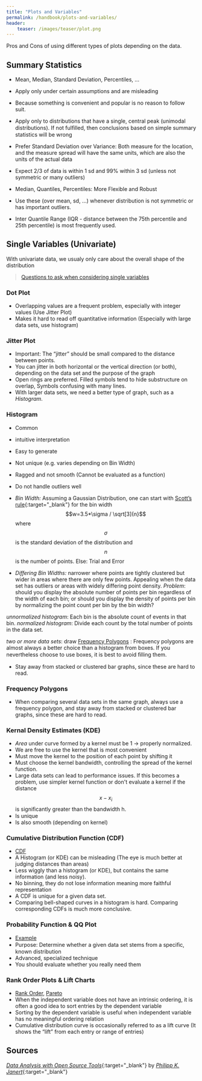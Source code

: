 ```yaml
---
title: "Plots and Variables"
permalink: /handbook/plots-and-variables/
header:
    teaser: /images/teaser/plot.png
---
```



Pros and Cons of using different types of plots depending on the data.

## Summary Statistics

- Mean, Median, Standard Deviation, Percentiles, ...
- Apply only under certain assumptions and are misleading
- Because something is convenient and popular is no reason to follow suit.
- Apply only to distributions that have a single, central peak (unimodal distributions). If not fulﬁlled, then conclusions based on simple summary statistics will be wrong
- Prefer Standard Deviation over Variance: Both measure for the location, and the measure spread will have the same units, which are also the units of the actual data
- Expect 2/3 of data is within 1 sd and 99% within 3 sd (unless not symmetric or many outliers)

- Median, Quantiles, Percentiles: More Flexible and Robust
- Use these (over mean, sd, ...) whenever distribution is not symmetric or has important outliers.
- Inter Quantile Range (IQR - distance between the 75th percentile and 25th percentile) is most frequently used.

## Single Variables (Univariate)

With univariate data, we usualy only care about the overall shape of the distribution

> [Questions to ask when considering single variables](/handbook/plots-and-variables/univariate-questions/)

### Dot Plot

- Overlapping values are a frequent problem, especially with integer values (Use Jitter Plot)
- Makes it hard to read off quantitative information (Especially with large data sets, use histogram)

### Jitter Plot

- Important: The “jitter” should be small compared to the distance between points.
- You can jitter in both horizontal or the vertical direction (or both), depending on the data set and the purpose of the graph
- Open rings are preferred. Filled symbols tend to hide substructure on overlap, Symbols confusing with many lines.
- With larger data sets, we need a better type of graph, such as a *Histogram*.

### Histogram

- Common 
- intuitive interpretation
- Easy to generate
- Not unique (e.g. varies depending on Bin Width)
- Ragged and not smooth (Cannot be evaluated as a function)
- Do not handle outliers well

- *Bin Width:* Assuming a Gaussian Distribution, one can start with [Scott’s rule](https://en.wikipedia.org/wiki/Histogram#Scott's_normal_reference_rule){:target="_blank"} for the bin width $$w=3.5*\sigma / \sqrt[3]{n}$$ where $$\sigma$$ is the standard deviation of the distribution and $$n$$ is the number of points. Else: Trial and Error
- *Differing Bin Widths:* narrower where points are tightly clustered but wider in areas where there are only few points. Appealing when the data set has outliers or areas with widely differing point density. *Problem*: should you display the absolute number of points per bin regardless of the width of each bin; or should you display the density of points per bin by normalizing the point count per bin by the bin width?

*unnormalized histogram*: Each bin is the absolute count of events in that bin.
*normalized histogram*: Divide each count by the total number of points in the data set.

*two or more data sets*: draw [Frequency Polygons](/images/handbook/frequency-polygons.jpg "Source: math.libretexts.org")
: Frequency polygons are almost always a better choice than a histogram from boxes. If you nevertheless choose to use boxes, it is best to avoid ﬁlling them.
- Stay away from stacked or clustered bar graphs, since these are hard to read.

### Frequency Polygons 
- When comparing several data sets in the same graph, always use a frequency polygon, and stay away from stacked or clustered bar graphs, since these are hard to read.

### Kernal Density Estimates (KDE)
- *Area* under curve formed by a kernel must be 1 -> properly normalized.
- We are free to use the kernel that is most convenient
- Must move the kernel to the position of each point by shifting it
- Must choose the kernel bandwidth, controlling the spread of the kernel function. 
- Large data sets can lead to performance issues. If this becomes a problem, use simpler kernel function or don't evaluate a kernel if the distance $$x−x_i$$ is signiﬁcantly greater than the bandwidth h.
- Is unique
- Is also smooth (depending on kernel)

### Cumulative Distribution Function (CDF)
- [CDF](/images/handbook/cdf.png "Data Analysis with Open Source Tools - Page 27")
- A Histogram (or KDE) can be misleading (The eye is much better at judging distances than areas)
- Less wiggly than a histogram (or KDE), but contains the same information (and less noisy). 
- No binning, they do not lose information meaning more faithful representation
- A CDF is unique for a given data set. 
- Comparing bell-shaped curves in a histogram is hard. Comparing corresponding CDFs is much more conclusive.

### Probability Function & QQ Plot
- [Example](/images/handbook/probabilityplot.png "Data Analysis with Open Source Tools - Page 24")
- Purpose: Determine whether a given data set stems from a speciﬁc, known distribution
- Advanced, specialized technique
- You should evaluate whether you really need them

### Rank Order Plots & Lift Charts
- [Rank Order](/images/handbook/rankorder.png "Data Analysis with Open Source Tools - Page 24"), [Pareto](/images/handbook/pareto.png "Data Analysis with Open Source Tools - Page 24")
- When the independent variable does not have an intrinsic ordering, it is often a good idea to sort entries by the dependent variable
- Sorting by the dependent variable is useful when independent variable has no meaningful ordering relation
- Cumulative distribution curve is occasionally referred to as a lift curve (It shows the “lift” from each entry or range of entries)



## Sources

[*Data Analysis with Open Source Tools*](http://shop.oreilly.com/product/9780596802363.do){:target="_blank"} by [*Philipp K. Janert*](https://www.oreilly.com/pub/au/933){:target="_blank"}

